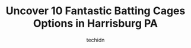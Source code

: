 ---
layout: ampstory
image: https://i0.wp.com/www.depkes.org/wp-content/uploads/2023/06/batting-cages-0-in-harrisburg-pa-1685815748.jpeg?resize=640,853
author: techidn
featured: false
description: Discover the impressive array of Batting Cages options in Harrisburg PA, where you can find 10 of the largest Batting Cages establishments in the area. From renowned classics to hidden gems,
title: Uncover 10 Fantastic Batting Cages Options in Harrisburg PA
cover:
   title: Uncover 10 Fantastic Batting Cages Options in Harrisburg PA
   subtitle: Rickpate
   background: https://www.depkes.org/wp-content/uploads/2023/06/batting-cages-0-in-harrisburg-pa-1685815748.jpeg

pages: 
 - layout: thirds
   top: <h1>#1 FNB Field</h1>
   bottom: "<p>One of the nicer ballparks Ive been to. Food is typically overpriced but the Senators play a good game. Amazing hot dogs at The Spot, and okay beer selection. Pretzels a</p>"
   background: https://www.depkes.org/wp-content/uploads/2023/06/batting-cages-1-in-harrisburg-pa-1685815748.jpeg
   backgroundblur: true
 - layout: thirds
   top: <h1>#2 Challenge Family Fun Center</h1>
   bottom: "<p>Not as big or fancy as a Dave n Busters, but still a great local fun place for the family. Play the games, win some tickets, get some prizes. They have some really cool s</p>"
   background: https://www.depkes.org/wp-content/uploads/2023/06/batting-cages-2-in-harrisburg-pa-1685815749.jpeg
   cta:
      link: https://www.depkes.org/blog/uncover-10-fantastic-batting-cages-options-in-harrisburg-pa/
      text: Uncover 10 Fantastic Batting Cages Options in Harrisburg PA
 - layout: thirds
   top: <h1>#3 Yellow Breeches Sports Center</h1>
   bottom: "<p>700 Shawnee Ct, New Cumberland, PA 17070, United States</p>"
   background: https://www.depkes.org/wp-content/uploads/2023/06/batting-cages-3-in-harrisburg-pa-1685815749.jpeg
   cta:
      link: https://www.depkes.org/blog/uncover-10-fantastic-batting-cages-options-in-harrisburg-pa/
      text: Uncover 10 Fantastic Batting Cages Options in Harrisburg PA
 - layout: thirds
   top: <h1>#4 5 Bridges Health & Fitness</h1>
   bottom: "<p>4450 Oakhurst Blvd, Harrisburg, PA 17110, United States</p>"
   background: https://images.unsplash.com/photo-1531169509526-f8f1fdaa4a67?ixlib=rb-4.0.3&ixid=MnwxMjA3fDB8MHxwaG90by1wYWdlfHx8fGVufDB8fHx8&auto=format&fit=crop&w=640&h=853&q=80
   cta:
      link: https://www.depkes.org/blog/uncover-10-fantastic-batting-cages-options-in-harrisburg-pa/
      text: Uncover 10 Fantastic Batting Cages Options in Harrisburg PA
 - layout: thirds
   top: <h1>#5 City Island Harrisburg</h1>
   bottom: "<p>Station Rd, Harrisburg, PA 17101, United States</p>"
   background: https://images.unsplash.com/photo-1620421680010-0766ff230392?ixlib=rb-4.0.3&ixid=MnwxMjA3fDB8MHxwaG90by1wYWdlfHx8fGVufDB8fHx8&auto=format&fit=crop&w=640&h=853&q=80
   cta:
      link: https://www.depkes.org/blog/uncover-10-fantastic-batting-cages-options-in-harrisburg-pa/
      text: Uncover 10 Fantastic Batting Cages Options in Harrisburg PA
 - layout: thirds
   top: <h1>#6 Carmen Fusco Pro Baseball & Softball Academy</h1>
   bottom: "<p>326 Pleasant View Rd, New Cumberland, PA 17070, United States</p>"
   background: https://images.unsplash.com/photo-1524169358666-79f22534bc6e?ixlib=rb-4.0.3&ixid=MnwxMjA3fDB8MHxwaG90by1wYWdlfHx8fGVufDB8fHx8&auto=format&fit=crop&w=640&h=853&q=80
   cta:
      link: https://www.depkes.org/blog/uncover-10-fantastic-batting-cages-options-in-harrisburg-pa/
      text: Uncover 10 Fantastic Batting Cages Options in Harrisburg PA
 - layout: thirds
   top: <h1>#7 Camp Hill Baseball Field</h1>
   bottom: "<p>2111 Yale Ave, Camp Hill, PA 17011, United States</p>"
   background: https://images.unsplash.com/photo-1489648022186-8f49310909a0?ixlib=rb-4.0.3&ixid=MnwxMjA3fDB8MHxwaG90by1wYWdlfHx8fGVufDB8fHx8&auto=format&fit=crop&w=640&h=853&q=80
   cta:
      link: https://www.depkes.org/blog/uncover-10-fantastic-batting-cages-options-in-harrisburg-pa/
      text: Uncover 10 Fantastic Batting Cages Options in Harrisburg PA
 - layout: thirds
   middle: Continue reading...
   background: https://images.unsplash.com/photo-1564951434112-64d74cc2a2d7?ixlib=rb-4.0.3&ixid=MnwxMjA3fDB8MHxwaG90by1wYWdlfHx8fGVufDB8fHx8&auto=format&fit=crop&w=640&h=853&q=80
   cta:
      link: https://www.depkes.org/blog/uncover-10-fantastic-batting-cages-options-in-harrisburg-pa/
      text: Uncover 10 Fantastic Batting Cages Options in Harrisburg PA
      
---